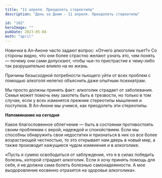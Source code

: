 ```yaml
---
title: "11 апреля. Преодолеть стереотипы"
description: "День за Днем - 11 апреля. Преодолеть стереотипы"

id: "102"
heroImage: ""
pubDate: 2023-05-04
moth: "april"
---
```


Новички в Ал-Аноне часто задают вопрос: «Отчего алкоголик пьет?» Со стороны
видно, что они более страстно желают узнать это, чем понять — почему они сами
допускают, чтобы чье-то пристрастие к чему-либо так разрушительно влияло на их
жизнь.

Причины безысходной потребности пьющего уйти от всех проблем с помощью
алкоголя нелегко объяснить даже опытным психиатрам.

Мы просто должны принять факт: алкоголик страдает от заболевания. Семья может
помочь ему захотеть быть в трезвости, но только в том случае, если у всех
изменятся прежние стереотипы мышления и поступков. В Ал-Аноне мы учимся, как
преодолеть эти стереотипы.

**Напоминание на сегодня**

Какое благословенное облегчение — быть в состоянии противостоять своим
проблемам с верой, надеждой и спокойствием. Если мы способны обнаружить свои
недостатки и признаться в них со все более возрастающей честностью, то это
открывает нам дверь в новый мир, а также производит кажущиеся чудом изменения
и в алкоголике.

«Пусть я сумею освободиться от заблуждения, что я в силах победить болезнь,
которой страдает алкоголик. Если я хочу принять помощь для себя, я не должна
сама болеть болезнью самонадеянности. А мое выздоровление косвенно отразится
на здоровье алкоголика».
